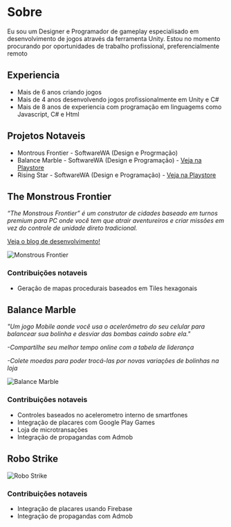 # Sobre

Eu sou um Designer e  Programador de gameplay especialisado em desenvolvimento de jogos através da ferramenta Unity.
Estou no momento procurando por oportunidades de trabalho profissional, preferencialmente remoto

## Experiencia

- Mais de 6 anos criando jogos
- Mais de 4 anos desenvolvendo jogos profissionalmente em Unity e C#
- Mais de 8 anos de experiencia com programação em linguagems como Javascript, C# e Html

## Projetos Notaveis

- Montrous Frontier - SoftwareWA (Design e Progrmação)
- Balance Marble - SoftwareWA (Design e Programação) - [Veja na Playstore](https://play.google.com/store/apps/details?id=com.SoftwareWA.Game3/)
- Rising Star - SoftwareWA (Design e Programação) - [Veja na Playstore](https://play.google.com/store/apps/details?id=com.SoftwareWaLtda.RisingStar2/)

## The Monstrous Frontier

_“The Monstrous Frontier” é um construtor de cidades baseado em turnos premium para PC onde você tem que atrair aventureiros e criar missões em vez do controle de unidade direto tradicional._

[Veja o blog de desenvolvimento!](https://softwarewa.com/blog/3/)

![Monstrous Frontier](\Portfolio-Gustavo-Henrique-Gomes-Pinto\images\MFGif.gif)


### Contribuições notaveis

- Geração de mapas procedurais baseados em Tiles hexagonais

## Balance Marble 

_"Um jogo Mobile aonde você usa o acelerômetro do seu celular para balancear sua bolinha e desviar das bombas caindo sobre ela."_

 _-Compartilhe seu melhor tempo online com a tabela de liderança_
 
 _-Colete moedas para poder trocá-las por novas variações de bolinhas na loja_

![Balance Marble](\Portfolio-Gustavo-Henrique-Gomes-Pinto\images\Balance.png)

### Contribuições notaveis
- Controles baseados no acelerometro interno de smartfones
- Integração de placares com Google Play Games
- Loja de microtransações
- Integração de propagandas com Admob

## Robo Strike

![Robo Strike](\Portfolio-Gustavo-Henrique-Gomes-Pinto\images\Robo.png)

### Contribuições notaveis
- Integração de placares usando Firebase
- Integração de propagandas com Admob
